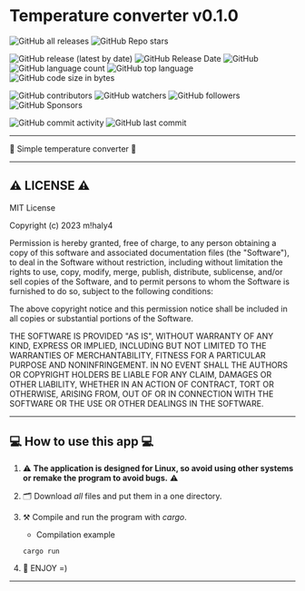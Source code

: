 # Temperature converter v0.1.0

![GitHub all releases](https://img.shields.io/github/downloads/git-user-cpp/temperature_converter/total?color=00FF00&logo=github&logoColor=00FF00&style=plastic)
![GitHub Repo stars](https://img.shields.io/github/stars/git-user-cpp/temperature_converter?color=FFFF00&logo=github&logoColor=FFFF00&style=plastic)

![GitHub release (latest by date)](https://img.shields.io/github/v/release/git-user-cpp/temperature_converter?color=ff0000&logo=github&logoColor=ff0000&style=plastic)
![GitHub Release Date](https://img.shields.io/github/release-date/git-user-cpp/temperature_converter?color=ff4500&logo=github&logoColor=ff4500&style=plastic)
![GitHub](https://img.shields.io/github/license/git-user-cpp/temperature_converter?color=FFD700&logo=github&logoColor=FFD700&style=plastic)
![GitHub language count](https://img.shields.io/github/languages/count/git-user-cpp/temperature_converter?color=7FFFD4&logo=github&logoColor=7FFFD4&style=plastic)
![GitHub top language](https://img.shields.io/github/languages/top/git-user-cpp/temperature_converter?color=red&logo=github&logoColor=red&style=plastic)
![GitHub code size in bytes](https://img.shields.io/github/languages/code-size/git-user-cpp/temperature_converter?color=00BFFF&logo=github&logoColor=00BFFF&style=plastic)

![GitHub contributors](https://img.shields.io/github/contributors-anon/git-user-cpp/temperature_converter?color=ff0000&logo=github&logoColor=ff0000&style=plastic)
![GitHub watchers](https://img.shields.io/github/watchers/git-user-cpp/temperature_converter?color=DC143C&logo=github&logoColor=DC143C&style=plastic)
![GitHub followers](https://img.shields.io/github/followers/git-user-cpp?color=7FFF00&logo=github&logoColor=7FFF00&style=plastic)
![GitHub Sponsors](https://img.shields.io/github/sponsors/git-user-cpp?color=00FFFF&logo=github&logoColor=00FFFF&style=plastic)

![GitHub commit activity](https://img.shields.io/github/commit-activity/y/git-user-cpp/temperature_converter?color=98FB98&logo=github&logoColor=98FB98&style=plastic)
![GitHub last commit](https://img.shields.io/github/last-commit/git-user-cpp/temperature_converter?color=98FB98&logo=github&logoColor=98FB98&style=plastic)

---

:ski: Simple temperature converter :ski:

---

## ⚠️ LICENSE ⚠️
MIT License

Copyright (c) 2023 m!haly4

Permission is hereby granted, free of charge, to any person obtaining a copy
of this software and associated documentation files (the "Software"), to deal
in the Software without restriction, including without limitation the rights
to use, copy, modify, merge, publish, distribute, sublicense, and/or sell
copies of the Software, and to permit persons to whom the Software is
furnished to do so, subject to the following conditions:

The above copyright notice and this permission notice shall be included in all
copies or substantial portions of the Software.

THE SOFTWARE IS PROVIDED "AS IS", WITHOUT WARRANTY OF ANY KIND, EXPRESS OR
IMPLIED, INCLUDING BUT NOT LIMITED TO THE WARRANTIES OF MERCHANTABILITY,
FITNESS FOR A PARTICULAR PURPOSE AND NONINFRINGEMENT. IN NO EVENT SHALL THE
AUTHORS OR COPYRIGHT HOLDERS BE LIABLE FOR ANY CLAIM, DAMAGES OR OTHER
LIABILITY, WHETHER IN AN ACTION OF CONTRACT, TORT OR OTHERWISE, ARISING FROM,
OUT OF OR IN CONNECTION WITH THE SOFTWARE OR THE USE OR OTHER DEALINGS IN THE
SOFTWARE.

---

## 💻 How to use this app 💻

1) ⚠️ **The application is designed for Linux, so avoid using other systems or remake the program to avoid bugs.** ⚠️

2) 🗂️ Download *all* files and put them in a one directory.

3) ⚒️ Compile and run the program with *cargo*.
    - Сompilation example
    ```
    cargo run
    ```
    
5) 🌠 ENJOY =)

---
